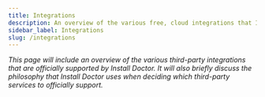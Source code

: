 ```yaml
---
title: Integrations
description: An overview of the various free, cloud integrations that Install Doctor officially supports along with some information regarding the philosophy that Install Doctor uses when selecting third-party services.
sidebar_label: Integrations
slug: /integrations
---
```


*This page will include an overview of the various third-party integrations that are officially supported by Install Doctor. It will also briefly discuss the philosophy that Install Doctor uses when deciding which third-party services to officially support.*
